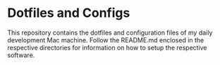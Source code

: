 # Dotfiles and Configs

This repository contains the dotfiles and configuration files of my daily development Mac machine. Follow the README.md enclosed in the respective directories for information on how to setup the respective software. 
